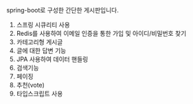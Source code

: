 spring-boot로 구성한 간단한 게시판입니다.

1. 스프링 시큐리티 사용
2. Redis를 사용하여 이메일 인증을 통한 가입 및 아이디/비밀번호 찾기
3. 카테고리형 게시글
4. 글에 대한 답변 기능
5. JPA 사용하여 데이터 핸들링
6. 검색기능
7. 페이징
8. 추천(vote)
9. 타입스크립트 사용
